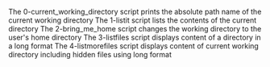 The 0-current_working_directory script prints the absolute path name of the current working directory
The 1-listit script lists the contents of the current directory
The 2-bring_me_home script changes the working directory to the user's home directory
The 3-listfiles script displays content of a directory in a long format
The 4-listmorefiles script displays content of current working directory including hidden files using long format
